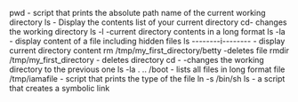 pwd - script that prints the absolute path name of the current working directory
ls - Display the contents list of your current directory
cd- changes the working directory
ls -l -current directory contents in a long format
ls -la - display content of a file including hidden files
ls --------i-------- - display current directory content
rm /tmp/my_first_directory/betty  -deletes file
rmdir /tmp/my_first_directory - deletes directory
cd -  -changes the working directory to the previous one
ls -la . .. /boot - lists all files in long format
file /tmp/iamafile - script that prints the type of the file
ln -s /bin/sh ls - a script that creates a symbolic link 
